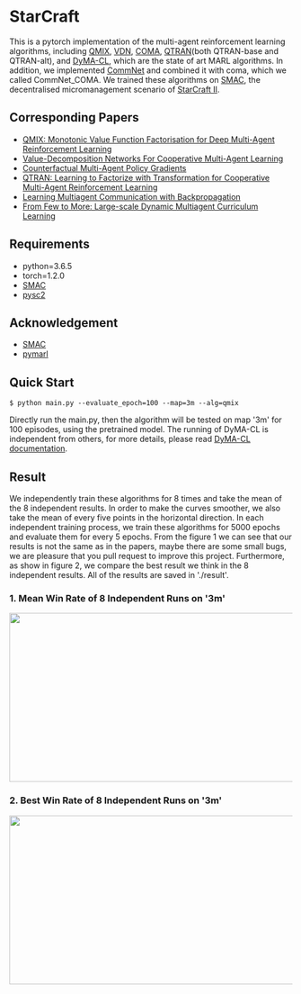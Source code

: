 # StarCraft

This is a pytorch implementation of the multi-agent reinforcement learning algorithms, including [QMIX](https://arxiv.org/abs/1803.11485), [VDN](https://arxiv.org/abs/1706.05296), [COMA](https://arxiv.org/abs/1705.08926), [QTRAN](https://arxiv.org/abs/1905.05408)(both QTRAN-base and QTRAN-alt), and [DyMA-CL](https://arxiv.org/abs/1909.02790?context=cs.MA), which are the state of art MARL algorithms. In addition, we implemented [CommNet](https://arxiv.org/abs/1605.07736) and combined it with coma, which we called CommNet_COMA. We trained these algorithms on [SMAC](https://github.com/oxwhirl/smac), the decentralised micromanagement scenario of [StarCraft II](https://en.wikipedia.org/wiki/StarCraft_II:_Wings_of_Liberty).

## Corresponding Papers

- [QMIX: Monotonic Value Function Factorisation for Deep Multi-Agent Reinforcement Learning](https://arxiv.org/abs/1803.11485)
- [Value-Decomposition Networks For Cooperative Multi-Agent Learning](https://arxiv.org/abs/1706.05296)
- [Counterfactual Multi-Agent Policy Gradients](https://arxiv.org/abs/1705.08926)
- [QTRAN: Learning to Factorize with Transformation for Cooperative Multi-Agent Reinforcement Learning](https://arxiv.org/abs/1905.05408)
- [Learning Multiagent Communication with Backpropagation](https://arxiv.org/abs/1605.07736)
- [From Few to More: Large-scale Dynamic Multiagent Curriculum Learning](https://arxiv.org/abs/1909.02790?context=cs.MA)

## Requirements

- python=3.6.5
- torch=1.2.0
- [SMAC](https://github.com/oxwhirl/smac)
- [pysc2](https://github.com/deepmind/pysc2)

## Acknowledgement

+ [SMAC](https://github.com/oxwhirl/smac)
+ [pymarl](https://github.com/oxwhirl/pymarl)

## Quick Start

```shell
$ python main.py --evaluate_epoch=100 --map=3m --alg=qmix
```

Directly run the main.py, then the algorithm will be tested on map '3m' for 100 episodes, using the pretrained model. 
The running of DyMA-CL is independent from others, for more details, please read [DyMA-CL documentation](dyma/README.md).

## Result

We independently train these algorithms for 8 times and take the mean of the 8 independent results. In order to make the curves smoother, we also take the mean of every five points in the horizontal direction. In each independent training process, we train these algorithms for 5000 epochs and evaluate them for every 5 epochs. From the figure 1 we can see that our results is not the same as in the papers, maybe there are some small bugs, we are pleasure that you pull request to improve this project. Furthermore, as show in figure 2, we compare the best result we think in the 8 independent results. All of the results are saved in './result'.

### 1. Mean Win Rate of 8 Independent Runs on '3m'
<div align=center><img width = '600' height ='300' src ="https://github.com/starry-sky6688/StarCraft/blob/master/result/overview.png"/></div>

### 2. Best Win Rate of 8 Independent Runs on '3m'
<div align=center><img width = '600' height ='300' src ="https://github.com/starry-sky6688/StarCraft/blob/master/result/best/best.png"/></div>
